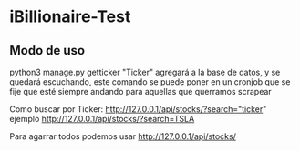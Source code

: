 # iBillionaire-Test


## Modo de uso ##


python3 manage.py getticker "Ticker" agregará a la base de datos, y se quedará escuchando, este comando se puede poner en un cronjob que se fije que esté siempre andando para aquellas que querramos scrapear


Como buscar por Ticker: http://127.0.0.1/api/stocks/?search="ticker" ejemplo http://127.0.0.1/api/stocks/?search=TSLA


Para agarrar todos podemos usar http://127.0.0.1/api/stocks/

